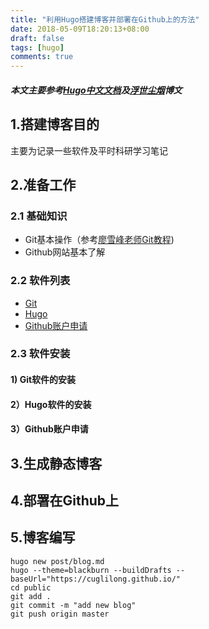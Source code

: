 ```yaml
---
title: "利用Hugo搭建博客并部署在Github上的方法"
date: 2018-05-09T18:20:13+08:00
draft: false
tags: [hugo]
comments: true
---
```

##### 本文主要参考[Hugo中文文档](http://www.gohugo.org/)及[浮世尘烟](https://gdzhu8023.github.io/post/buildblog/)博文
## 1.搭建博客目的
主要为记录一些软件及平时科研学习笔记
## 2.准备工作
### 2.1 基础知识
- Git基本操作（参考[廖雪峰老师Git教程](https://www.liaoxuefeng.com/wiki/0013739516305929606dd18361248578c67b8067c8c017b000))
- Github网站基本了解

### 2.2 软件列表
- [Git](https://git-scm.com/)
- [Hugo](https://github.com/gohugoio/hugo/releases)
- [Github账户申请](https://github.com/)

### 2.3 软件安装
#### 1) Git软件的安装
#### 2）Hugo软件的安装
#### 3）Github账户申请
## 3.生成静态博客

## 4.部署在Github上

## 5.博客编写
```
hugo new post/blog.md
hugo --theme=blackburn --buildDrafts --baseUrl="https://cuglilong.github.io/"
cd public
git add .
git commit -m "add new blog"
git push origin master
```

